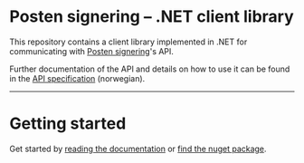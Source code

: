 # Posten signering – .NET client library

This repository contains a client library implemented in .NET for communicating with [Posten signering](https://signering.posten.no/)'s API.

Further documentation of the API and details on how to use it can be found in the [API specification](https://github.com/digipost/signature-api-specification) (norwegian).

---

# Getting started

Get started by [reading the documentation](http://digipost.github.io/signature-api-client-dotnet/) or [find the nuget package](https://www.nuget.org/packages/digipost-signature-api-client/).
